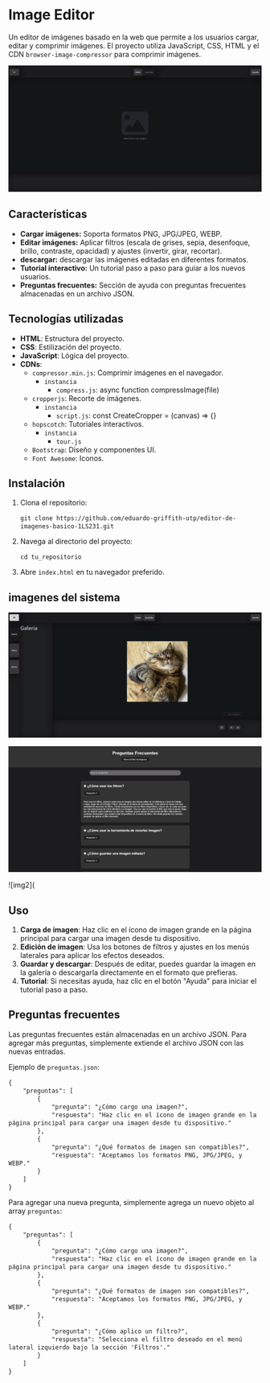 # Image Editor

Un editor de imágenes basado en la web que permite a los usuarios cargar, editar y comprimir imágenes. El proyecto utiliza JavaScript, CSS, HTML y el CDN `browser-image-compressor` para comprimir imágenes.

![home](https://github.com/hiryonz/editor-de-imagenes/blob/def91e6cdfa649b0f8b2752c749733883f9b8933/img_readme/home.png)

## Características

- **Cargar imágenes:** Soporta formatos PNG, JPG/JPEG, WEBP.
- **Editar imágenes:** Aplicar filtros (escala de grises, sepia, desenfoque, brillo, contraste, opacidad) y ajustes (invertir, girar, recortar).
- **descargar:** descargar las imágenes editadas en diferentes formatos.
- **Tutorial interactivo:** Un tutorial paso a paso para guiar a los nuevos usuarios.
- **Preguntas frecuentes:** Sección de ayuda con preguntas frecuentes almacenadas en un archivo JSON.

## Tecnologías utilizadas

- **HTML**: Estructura del proyecto.
- **CSS**: Estilización del proyecto.
- **JavaScript**: Lógica del proyecto.
- **CDNs**: 
  - `compressor.min.js`: Comprimir imágenes en el navegador.
      - `instancia`
         - `compress.js`: async function compressImage(file)
  - `cropperjs`: Recorte de imágenes.
    - `instancia`
      - `script.js`: const CreateCropper = (canvas) => {}
  - `hopscotch`: Tutoriales interactivos.
    - `instancia`
      - `tour.js`
  - `Bootstrap`: Diseño y componentes UI.
  - `Font Awesome`: Iconos.

## Instalación

<ol>
  <li>Clona el repositorio:
    <pre><code>git clone https://github.com/eduardo-griffith-utp/editor-de-imagenes-basico-1LS231.git</code></pre>
  </li>
  <li>Navega al directorio del proyecto:
    <pre><code>cd tu_repositorio</code></pre>
  </li>
  <li>Abre <code>index.html</code> en tu navegador preferido.</li>
</ol>


## imagenes del sistema
![img1](https://github.com/hiryonz/editor-de-imagenes/blob/def91e6cdfa649b0f8b2752c749733883f9b8933/img_readme/img1.png)

![img1](https://github.com/hiryonz/editor-de-imagenes/blob/def91e6cdfa649b0f8b2752c749733883f9b8933/img_readme/preguntas.png)


![img2](
<h2>Uso</h2>

<ol>
  <li><strong>Carga de imagen</strong>: Haz clic en el ícono de imagen grande en la página principal para cargar una imagen desde tu dispositivo.</li>
  <li><strong>Edición de imagen</strong>: Usa los botones de filtros y ajustes en los menús laterales para aplicar los efectos deseados.</li>
  <li><strong>Guardar y descargar</strong>: Después de editar, puedes guardar la imagen en la galería o descargarla directamente en el formato que prefieras.</li>
  <li><strong>Tutorial</strong>: Si necesitas ayuda, haz clic en el botón "Ayuda" para iniciar el tutorial paso a paso.</li>
</ol>

<h2>Preguntas frecuentes</h2>

<p>Las preguntas frecuentes están almacenadas en un archivo JSON. Para agregar más preguntas, simplemente extiende el archivo JSON con las nuevas entradas.</p>

<p>Ejemplo de <code>preguntas.json</code>:</p>

<pre><code>{
    "preguntas": [
        {
            "pregunta": "¿Cómo cargo una imagen?",
            "respuesta": "Haz clic en el ícono de imagen grande en la página principal para cargar una imagen desde tu dispositivo."
        },
        {
            "pregunta": "¿Qué formatos de imagen son compatibles?",
            "respuesta": "Aceptamos los formatos PNG, JPG/JPEG, y WEBP."
        }
    ]
}
</code></pre>

<p>Para agregar una nueva pregunta, simplemente agrega un nuevo objeto al array <code>preguntas</code>:</p>

<pre><code>{
    "preguntas": [
        {
            "pregunta": "¿Cómo cargo una imagen?",
            "respuesta": "Haz clic en el ícono de imagen grande en la página principal para cargar una imagen desde tu dispositivo."
        },
        {
            "pregunta": "¿Qué formatos de imagen son compatibles?",
            "respuesta": "Aceptamos los formatos PNG, JPG/JPEG, y WEBP."
        },
        {
            "pregunta": "¿Cómo aplico un filtro?",
            "respuesta": "Selecciona el filtro deseado en el menú lateral izquierdo bajo la sección 'Filtros'."
        }
    ]
}
</code></pre>

